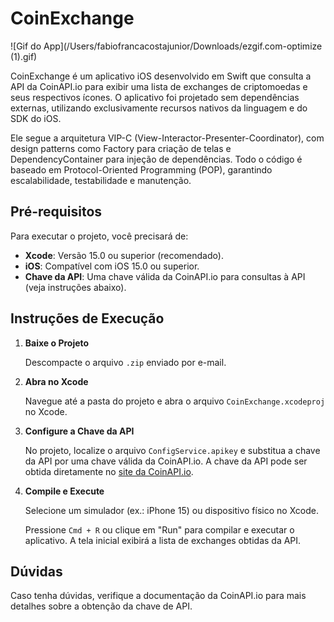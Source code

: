 # CoinExchange

![Gif do App](/Users/fabiofrancacostajunior/Downloads/ezgif.com-optimize (1).gif)  <!-- Adicione o link do seu gif aqui -->

CoinExchange é um aplicativo iOS desenvolvido em Swift que consulta a API da CoinAPI.io para exibir uma lista de exchanges de criptomoedas e seus respectivos ícones. O aplicativo foi projetado sem dependências externas, utilizando exclusivamente recursos nativos da linguagem e do SDK do iOS.

Ele segue a arquitetura VIP-C (View-Interactor-Presenter-Coordinator), com design patterns como Factory para criação de telas e DependencyContainer para injeção de dependências. Todo o código é baseado em Protocol-Oriented Programming (POP), garantindo escalabilidade, testabilidade e manutenção.

## Pré-requisitos

Para executar o projeto, você precisará de:

- **Xcode**: Versão 15.0 ou superior (recomendado).
- **iOS**: Compatível com iOS 15.0 ou superior.
- **Chave da API**: Uma chave válida da CoinAPI.io para consultas à API (veja instruções abaixo).

## Instruções de Execução

1. **Baixe o Projeto**

   Descompacte o arquivo `.zip` enviado por e-mail.

2. **Abra no Xcode**

   Navegue até a pasta do projeto e abra o arquivo `CoinExchange.xcodeproj` no Xcode.

3. **Configure a Chave da API**

   No projeto, localize o arquivo `ConfigService.apikey` e substitua a chave da API por uma chave válida da CoinAPI.io. A chave da API pode ser obtida diretamente no [site da CoinAPI.io](https://www.coinapi.io).

4. **Compile e Execute**

   Selecione um simulador (ex.: iPhone 15) ou dispositivo físico no Xcode.

   Pressione `Cmd + R` ou clique em "Run" para compilar e executar o aplicativo. A tela inicial exibirá a lista de exchanges obtidas da API.

## Dúvidas

Caso tenha dúvidas, verifique a documentação da CoinAPI.io para mais detalhes sobre a obtenção da chave de API.
